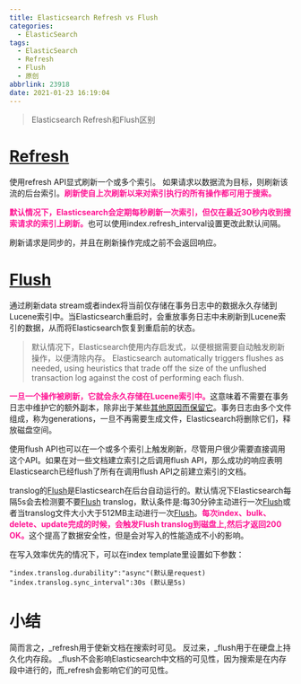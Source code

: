 ```yaml
---
title: Elasticsearch Refresh vs Flush
categories:
  - ElasticSearch
tags:
  - ElasticSearch
  - Refresh
  - Flush
  - 原创
abbrlink: 23918
date: 2021-01-23 16:19:04
---
```


> Elasticsearch Refresh和Flush区别

<!-- more -->

# [Refresh](https://www.elastic.co/guide/en/elasticsearch/reference/current/indices-refresh.html)

使用refresh API显式刷新一个或多个索引。 如果请求以数据流为目标，则刷新该流的后台索引。<font color=DeepPink>**刷新使自上次刷新以来对索引执行的所有操作都可用于搜索。**</font>

<font color=DeepPink>**默认情况下，Elasticsearch会定期每秒刷新一次索引，但仅在最近30秒内收到搜索请求的索引上刷新。**</font>也可以使用index.refresh_interval设置更改此默认间隔。

刷新请求是同步的，并且在刷新操作完成之前不会返回响应。

# [Flush](https://www.elastic.co/guide/en/elasticsearch/reference/current/indices-flush.html#flush-api-desc)

通过刷新data stream或者index将当前仅存储在事务日志中的数据永久存储到Lucene索引中。当Elasticsearch重启时，会重放事务日志中未刷新到Lucene索引的数据，从而将Elasticsearch恢复到重启前的状态。

> 默认情况下，Elasticsearch使用内存启发式，以便根据需要自动触发刷新操作，以便清除内存。
> Elasticsearch automatically triggers flushes as needed, using heuristics that trade off the size of the unflushed transaction log against the cost of performing each flush.

<font color=DeepPink>**一旦一个操作被刷新，它就会永久存储在Lucene索引中。**</font>这意味着不需要在事务日志中维护它的额外副本，除非出于某些[其他原因而保留它](https://www.elastic.co/guide/en/elasticsearch/reference/current/index-modules-translog.html#index-modules-translog-retention)。事务日志由多个文件组成，称为generations，一旦不再需要生成文件，Elasticsearch将删除它们，释放磁盘空间。

使用flush API也可以在一个或多个索引上触发刷新，尽管用户很少需要直接调用这个API。如果在对一些文档建立索引之后调用flush API，那么成功的响应表明Elasticsearch已经flush了所有在调用flush API之前建立索引的文档。

translog的[Flush](https://www.elastic.co/guide/en/Elasticsearch/reference/current/indices-flush.html)是Elasticsearch在后台自动运行的。默认情况下Elasticsearch每隔5s会去检测要不要[Flush](https://www.elastic.co/guide/en/Elasticsearch/reference/current/indices-flush.html) translog，默认条件是:每30分钟主动进行一次[Flush](https://www.elastic.co/guide/en/Elasticsearch/reference/current/indices-flush.html#flush-api-desc)或者当translog文件大小大于512MB主动进行一次[Flush](https://www.elastic.co/guide/en/Elasticsearch/reference/current/indices-flush.html)。<font color=DeepPink>**每次index、bulk、delete、update完成的时候，会触发Flush translog到磁盘上,然后才返回200 OK。**</font>这个提高了数据安全性，但是会对写入的性能造成不小的影响。

在写入效率优先的情况下，可以在index template里设置如下参数：
```
"index.translog.durability":"async"(默认是request) 
"index.translog.sync_interval":30s (默认是5s)
```

# 小结

简而言之，_refresh用于使新文档在搜索时可见。
反过来，_flush用于在硬盘上持久化内存段。
_flush不会影响Elasticsearch中文档的可见性，因为搜索是在内存段中进行的，而_refresh会影响它们的可见性。